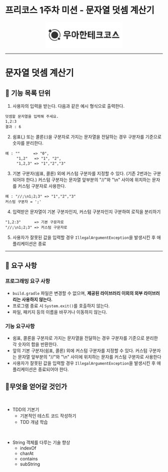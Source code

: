 # 프리코스 1주차 미션 - 문자열 덧셈 계산기

<p align="center">
    <img src="src/main/resource/logo.png" alt="우아한테크코스" width="250px">
</p>

---

# 문자열 덧셈 계산기

## 🚀 기능 목록 단위

1. 사용자의 입력을 받는다.
   다음과 같은 예시 형식으로 출력한다.

```
덧셈할 문자열을 입력해 주세요.
1,2:3
결과 : 6
```

2. 쉼표(,) 또는 콜론(:)을 구분자로 가지는 문자열을 전달하는 경우 구분자를 기준으로 숫자를 분리한다.

```
예 : ""      => "0",
     "1,2"   => "1", "2",
     "1,2,3" => "1","2","3"
```

3. 기본 구분자(쉼표, 콜론) 외에 커스텀 구분자를 지정할 수 있다. (기존 2번과는 구분되어야 한다.)
   커스텀 구분자는 문자열 앞부분의 "//"와 "\n" 사이에 위치하는 문자를 커스텀 구분자로 사용한다.

```
예 : "//;\n1;2;3" => "1","2","3"
커스텀 구분자 = ';'
```

4. 입력받은 문자열이 기본 구분자인지, 커스텀 구분자인지 구분하여 로직을 분리하기

```
"1,2:3"      => 기본 구문자로
"//;\n1;2;3" => 커스텀 구문자로
```

5. 사용자가 잘못된 값을 입력할 경우 `IllegalArgumentException`을 발생시킨 후 애플리케이션은 종료

---

## 🍅 요구 사항

### 프로그래밍 요구 사항



- `build.gradle` 파일은 변경할 수 없으며, **제공된 라이브러리 이외의 외부 라이브러리는 사용하지 않는다.**
- 프로그램 종료 시 `System.exit()`를 호출하지 않는다.
- 파일, 패키지 등의 이름을 바꾸거나 이동하지 않는다.

### 기능 요구사항


- 쉼표, 콜론을 구분자로 가지는 문자열을 전달하는 경우 구분자를 기준으로 분리한 각 숫자의 합을 반환한다.
- 앞의 기본 구분자(쉼표, 콜론) 외에 커스텀 구분자를 지정할 수 있다. 커스텀 구분자는 문자열 앞부분의 "//"와 "\n" 사이에 위치하는 문자를 커스텀 구분자로 사용한다
- 사용자가 잘못된 값을 입력할 경우 `IllegalArgumentException`을 발생시킨 후 애플리케이션은 종료되어야 한다.

## 🤟무엇을 얻어갈 것인가

<br />

- TDD의 기본기
  - 기본적인 테스트 코드 작성하기
  - TDD 개념 학습

<br>

- String 객체를 다루는 기술 향상
  - indexOf
  - charAt
  - contains
  - subString


